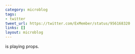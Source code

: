 ```yaml
---
category: microblog
tags:
- twitter
tweet_url: https://twitter.com/ExMember/status/956168320
links: []
layout: microblog
---
```

is playing props.
